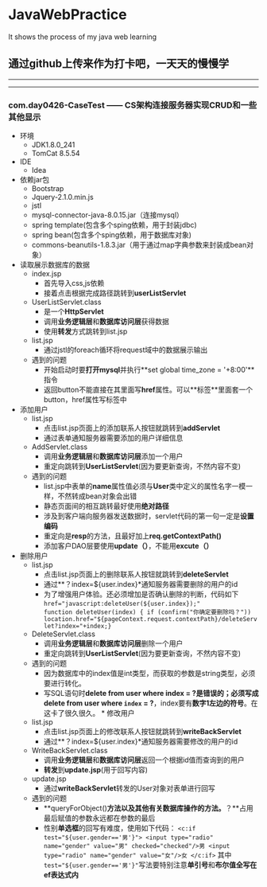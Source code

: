 # JavaWebPractice
It shows the process of my java web learning
## 通过github上传来作为打卡吧，一天天的慢慢学
*************************************
**************************************
### com.day0426-CaseTest —— CS架构连接服务器实现CRUD和一些其他显示
   * 环境
       * JDK1.8.0_241
       * TomCat 8.5.54
   * IDE
       * Idea
   * 依赖jar包
       * Bootstrap
       * Jquery-2.1.0.min.js
       * jstl
       * mysql-connector-java-8.0.15.jar（连接mysql）
       * spring template(包含多个sping依赖，用于封装jdbc)
       * spring bean(包含多个sping依赖，用于数据库对象)
       * commons-beanutils-1.8.3.jar（用于通过map字典参数来封装成bean对象）
   * 读取展示数据库的数据
       * index.jsp
          * 首先导入css,js依赖
          * 接着点击根据完成路径跳转到**userListServlet**
       * UserListServlet.class
          * 是一个**HttpServlet**
          * 调用**业务逻辑层**和**数据库访问层**获得数据
          * 使用**转发**方式跳转到list.jsp
       * list.jsp
          * 通过jstl的foreach循环将request域中的数据展示输出
       * 遇到的问题
          * 开始启动时要**打开mysql**并执行**set global time_zone = '+8:00'**指令
          * 返回button不能直接在其里面写**href**属性。可以**<a>标签**里面套一个button，href属性写<a>标签中
   * 添加用户
       * list.jsp
          * 点击list.jsp页面上的添加联系人按钮就跳转到**addServlet**
          * 通过表单通知服务器需要添加的用户详细信息
       * AddServlet.class
          * 调用**业务逻辑层**和**数据库访问层**添加一个用户
          * 重定向跳转到**UserListServlet**(因为要更新查询，不然内容不变)
       * 遇到的问题
          * list.jsp中表单的**name**属性值必须与**User**类中定义的属性名字一模一样，不然转成bean对象会出错
          * 静态页面间的相互跳转最好使用**绝对路径**
          * 涉及到客户端向服务器发送数据时，servlet代码的第一句一定是**设置编码**
          * 重定向是**resp**的方法，且最好加上**req.getContextPath()**
          * 添加客户DAO层要使用**update（）**，不能用**excute（）**
   * 删除用户
        * list.jsp
          * 点击list.jsp页面上的删除联系人按钮就跳转到**deleteServlet**
          * 通过**？index=${user.index}*通知服务器需要删除的用户的id
          * 为了增强用户体验。还必须增加是否确认删除的判断，代码如下  
            ``href="javascript:deleteUser(${user.index});"``  
            ``function deleteUser(index) {
                if (confirm("你确定要删除吗？"))
                location.href="${pageContext.request.contextPath}/deleteServlet?index="+index;}``
       * DeleteServlet.class
          * 调用**业务逻辑层**和**数据库访问层**删除一个用户
          * 重定向跳转到**UserListServlet**(因为要更新查询，不然内容不变)
       * 遇到的问题
          * 因为数据库中的index值是int类型，而获取的参数是string类型，必须要进行转化。
          * 写SQL语句时**delete from user where index = ?**是错误的；必须写成**delete from user where `index` = ?**，index要有**数字1左边的符号**。在这卡了很久很久。
    * 修改用户
        * list.jsp
          * 点击list.jsp页面上的修改联系人按钮就跳转到**writeBackServlet**
          * 通过**？index=${user.index}*通知服务器需要修改的用户的id
       * WriteBackServlet.class
          * 调用**业务逻辑层**和**数据库访问层**返回一个根据id值而查询到的用户
          * **转发**到**update.jsp**(用于回写内容)
       * update.jsp
          * 通过**writeBackServlet**转发的User对象对表单进行回写
       * 遇到的问题
          * **queryForObject()**方法以及其他有关数据库操作的方法。**？**占用最后赋值的参数永远都在参数的最后
          * 性别**单选框**的回写有难度，使用如下代码：
            ``<c:if test="${user.gender=='男'}">
                <input type="radio" name="gender" value="男" checked="checked"/>男
                <input type="radio" name="gender" value="女"/>女
            </c:if>``
            其中``test="${user.gender=='男'}"``写法要特别注意**单引号**和**布尔值全写在ef表达式内**
   
      
